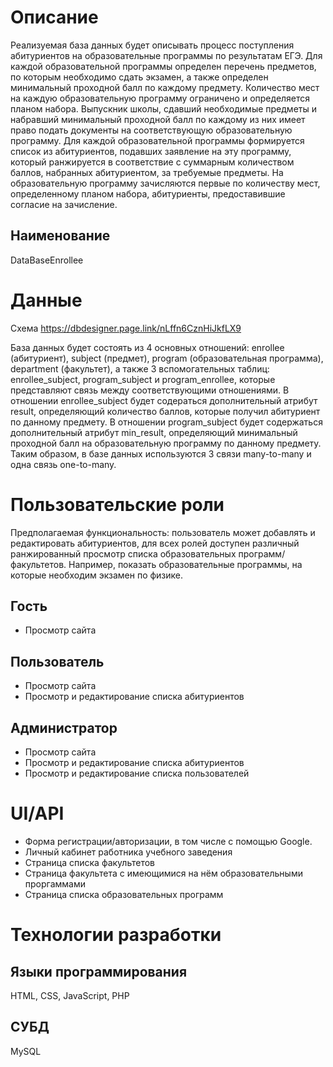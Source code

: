# Описание
Реализуемая база данных будет описывать процесс поступления абитуриентов на образовательные программы по результатам
ЕГЭ. Для каждой образовательной программы определен перечень предметов, по которым необходимо сдать
экзамен, а также определен минимальный проходной балл по каждому предмету. Количество мест на каждую образовательную программу
ограничено и определяется планом набора. 
Выпускник школы, сдавший необходимые предметы и набравший минимальный проходной балл по каждому из них имеет право подать
документы на соответствующую образовательную программу. Для каждой образовательной программы формируется список из абитуриентов, подавших
заявление на эту программу, который ранжируется в соответствие с суммарным количеством баллов, набранных абитуриентом, за требуемые
предметы.
На образовательную программу зачисляются первые по количеству мест, определенному планом набора, абитуриенты, предоставившие согласие на зачисление. 
## Наименование
DataBaseEnrollee

# Данные
Схема
https://dbdesigner.page.link/nLffn6CznHiJkfLX9

База данных будет состоять из 4 основных отношений: enrollee (абитуриент), subject (предмет), program (образовательная программа), department
(факультет), а также 3 вспомогательных таблиц: enrollee_subject, program_subject и program_enrollee, которые представляют связь между
соответствующими отношениями. В отношении enrollee_subject будет содераться дополнительный атрибут result, определяющий количество баллов, которые
получил абитуриент по данному предмету. В отношении program_subject будет содержаться дополнительный атрибут min_result, определяющий минимальный проходной
балл на образовательную программу по данному предмету. Таким образом, в базе данных используются 3 связи many-to-many и одна связь one-to-many. 

# Пользовательские роли
Предполагаемая функциональность: пользователь может добавлять и редактировать абитуриентов, для всех ролей доступен различный ранжированный просмотр списка образовательных программ/факультетов. Например, показать образовательные программы, на которые необходим экзамен по физике.
## Гость
- Просмотр сайта
## Пользователь
- Просмотр сайта
- Просмотр и редактирование списка абитуриентов
## Администратор
- Просмотр сайта
- Просмотр и редактирование списка абитуриентов
- Просмотр и редактирование списка пользователей

# UI/API
- Форма регистрации/авторизации, в том числе с помощью Google.
- Личный кабинет работника учебного заведения
- Страница списка факультетов
- Страница факультета с имеющимися на нём образовательными проргаммами
- Страница списка образовательных программ

# Технологии разработки
## Языки программирования
HTML, CSS, JavaScript, PHP
## СУБД
MySQL
